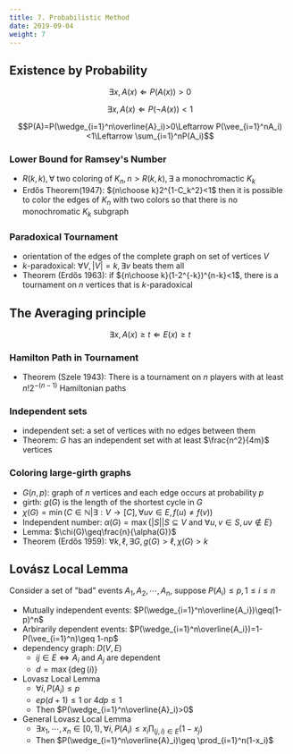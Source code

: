 ```yaml
---
title: 7. Probabilistic Method
date: 2019-09-04
weight: 7
---
```


## Existence by Probability

$$\exists x,A(x)\Leftarrow P(A(x))>0$$

$$\exists x,A(x)\Leftarrow P(\neg A(x))<1$$

$$P(A)=P(\wedge_{i=1}^n\overline{A}_i)>0\Leftarrow P(\vee_{i=1}^nA_i)<1\Leftarrow \sum_{i=1}^nP(A_i)$$

### Lower Bound for Ramsey's Number

- $R(k,k),\forall$ two coloring of $K_n,n>R(k,k),\exists$ a monochromactic $K_k$
- Erdős Theorem(1947): ${n\choose k}2^{1-C_k^2}<1$ then it is possible to color the edges of $K_n$ with two colors so that there is no monochromatic $K_k$ subgraph

### Paradoxical Tournament

- orientation of the edges of the complete graph on set of vertices $V$
- $k$-paradoxical: $\forall V, |V|=k,\exists v$ beats them all
- Theorem (Erdős 1963): if ${n\choose k}(1-2^{-k})^{n-k}<1$, there is a tournament on $n$ vertices that is $k$-paradoxical

## The Averaging principle

$$\exists x,A(x)\geq t\Leftarrow E(x)\geq t$$

### Hamilton Path in Tournament

- Theorem (Szele 1943): There is a tournament on $n$ players with at least $n!2^{-(n-1)}$ Hamiltonian paths

### Independent sets

- independent set: a set of vertices with no edges between them
- Theorem: $G$ has an independent set with at least $\frac{n^2}{4m}$ vertices

### Coloring large-girth graphs

- $G(n,p)$: graph of $n$ vertices and each edge occurs at probability $p$
- girth: $g(G)$ is the length of the shortest cycle in $G$
- $\chi(G)=\min(C\in\mathbb{N}|\exists :V\rightarrow [C],\forall uv\in E,f(u)\neq f(v))$
- Independent number: $\alpha(G)=\max\{|S||S\subseteq V \text{ and }\forall u,v\in S,uv\not\in E\}$
- Lemma: $\chi(G)\geq\frac{n}{\alpha(G)}$
- Theorem (Erdős 1959): $\forall k,\ell,\exists G,g(G)>\ell,\chi(G)>k$

## Lovász Local Lemma

Consider a set of "bad" events $A_1,A_2,\cdots,A_n$, suppose $P(A_i)\leq p,1\leq i\leq n$

- Mutually independent events: $P(\wedge_{i=1}^n\overline{A_i})\geq(1-p)^n$
- Arbirarily dependent events: $P(\wedge_{i=1}^n\overline{A_i})=1-P(\vee_{i=1}^n)\geq 1-np$
- dependency graph: $D(V,E)$
  - $ij\in E\iff A_i$ and $A_j$ are dependent
  - $d=\max\{\deg(i)\}$
- Lovasz Local Lemma
  - $\forall i,P(A_i)\leq p$
  - $ep(d+1)\leq 1$ or $4dp\leq 1$
  - Then $P(\wedge_{i=1}^n\overline{A}_i)>0$
- General Lovasz Local Lemma
  - $\exists x_1,\cdots,x_n\in [0,1),\forall i, P(A_i)\leq x_i\prod_{(j,i)\in E}(1-x_j)$
  - Then $P(\wedge_{i=1}^n\overline{A}_i)\geq \prod_{i=1}^n(1-x_i)$

